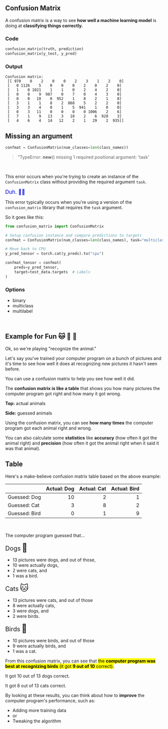 ## Confusion Matrix

A confusion matrix is a way to see **how well a machine learning model** is doing at **classifying things correctly.**

### Code

```py
confusion_matrix(truth, prediction)
confusion_matrix(y_test, y_pred)
```

### Output

```
Confusion matrix:
 [[ 970    0    2    0    0    2    3    1    2    0]
 [   0 1126    5    0    0    0    2    0    2    0]
 [   1    0 1021    1    1    0    2    4    2    0]
 [   0    0    9  987    0    7    0    4    3    0]
 [   0    0   10    0  952    1    8    2    1    8]
 [   3    1    1    8    2  868    5    2    2    0]
 [   3    3    4    0    1    5  941    1    0    0]
 [   0    3   11    0    0    0    0 1006    2    6]
 [   7    1    9   13    3   10    2    6  920    3]
 [   4    6    4   14   12    2    1   29    2  935]]
```

## Missing an argument

```python
confmat = ConfusionMatrix(num_classes=len(class_names))
```

> "TypeError: __new__() missing 1 required positional argument: 'task'

<br>

This error occurs when you're trying to create an instance of the `ConfusionMatrix` class without providing the required argument `task`.

<span style="color:#0000dd;font-size:larger;">Duh. 🤦‍♀️</span>

This error typically occurs when you're using a version of the `confusion_matrix` library that requires the `task` argument.

So it goes like this:

```py
from confusion_matrix import ConfusionMatrix

# Setup confusion instance and compare predictions to targets
confmat = ConfusionMatrix(num_classes=len(class_names), task="multiclass")

# Move back to CPU
y_pred_tensor = torch.cat(y_preds).to("cpu")

confmat_tensor = confmat(
    preds=y_pred_tensor, 
    target=test_data.targets  # Labels
)
```

### Options

* binary
* multiclass
* multilabel

<br>

## Example for Fun 🐱 🐶 🦆

Ok, so we're playing "recognize the animal."

Let's say you've trained your computer program on a bunch of pictures and it's time to see how well it does at recognizing new pictures it hasn't seen before.

You can use a confusion matrix to help you see how well it did.

The **confusion matrix is like a table** that shows you how many pictures the computer program got right and how many it got wrong.

**Top:** actual animals

**Side:** guessed animals

Using the confusion matrix, you can see **how many times** the computer program got each animal right and wrong.

You can also calculate some **statistics** like **accuracy** (how often it got the animal right) and **precision** (how often it got the animal right when it said it was that animal).

## Table

Here's a make-believe confusion matrix table based on the above  example:

<table><thead><tr><th></th><th>Actual: Dog</th><th>Actual: Cat</th><th>Actual: Bird</th></tr></thead><tbody><tr><td>Guessed: Dog</td><td align="right">10</td><td align="right">2</td><td align="right">1</td></tr><tr><td>Guessed: Cat</td><td align="right">3</td><td align="right">8</td><td align="right">2</td></tr><tr><td>Guessed: Bird</td><td align="right">0</td><td align="right">1</td><td align="right">9</td></tr></tbody></table>

<br>

The computer program guessed that...

<span style="font-size:20px;">Dogs</span> <span style="font-size:27px;">🐶</span>

* 13 pictures were dogs, and out of those,
* 10 were actually dogs, 
* 2 were cats, and 
* 1 was a bird.

<span style="font-size:20px;">Cats</span> <span style="font-size:27px;">🐱</span>

* 13 pictures were cats, and out of those 
* 8 were actually cats, 
* 3 were dogs, and 
* 2 were birds.

<span style="font-size:20px;">Birds</span> <span style="font-size:27px;">🦆</span>

* 10 pictures were birds, and out of those 
* 9 were actually birds, and 
* 1 was a cat.

From this confusion matrix, you can see that <mark>the **computer program was best at recognizing birds** (it got **9 out of 10** correct).</mark>

It got 10 out of 13 dogs correct.

It got 8 out of 13 cats correct.

By looking at these results, you can think about how to **improve** the computer program's performance, such as:

* Adding more training data
* or
* Tweaking the algorithm


<br>
